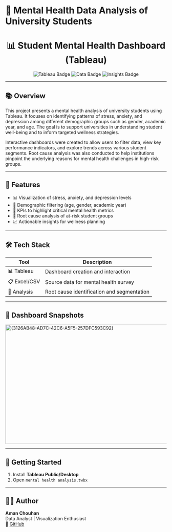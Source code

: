 # 🧠 Mental Health Data Analysis of University Students

<h1 align="center">📊 Student Mental Health Dashboard (Tableau)</h1>

<p align="center">
  <img src="https://img.shields.io/badge/Tableau-Interactive%20Dashboard-blue?style=flat-square" alt="Tableau Badge" />
  <img src="https://img.shields.io/badge/Data--Analysis-Mental%20Health-green?style=flat-square" alt="Data Badge" />
  <img src="https://img.shields.io/badge/Root--Cause--Analysis-Insights-orange?style=flat-square" alt="Insights Badge" />
</p>

---

## 📚 Overview

This project presents a mental health analysis of university students using Tableau. It focuses on identifying patterns of stress, anxiety, and depression among different demographic groups such as gender, academic year, and age. The goal is to support universities in understanding student well-being and to inform targeted wellness strategies.

Interactive dashboards were created to allow users to filter data, view key performance indicators, and explore trends across various student segments. Root cause analysis was also conducted to help institutions pinpoint the underlying reasons for mental health challenges in high-risk groups.

---

## 🧠 Features

- 📊 Visualization of stress, anxiety, and depression levels
- 🎯 Demographic filtering (age, gender, academic year)
- 📌 KPIs to highlight critical mental health metrics
- 🧠 Root cause analysis of at-risk student groups
- 📈 Actionable insights for wellness planning

---

## 🛠️ Tech Stack

| Tool     | Description                        |
|----------|------------------------------------|
| 📊 Tableau | Dashboard creation and interaction |
| 📋 Excel/CSV | Source data for mental health survey |
| 🧠 Analysis | Root cause identification and segmentation |

---

## 📸 Dashboard Snapshots

<img width="633" height="373" alt="{3126AB48-AD7C-42C6-A5F5-257DFC593C92}" src="https://github.com/user-attachments/assets/87439d0a-1587-460f-9bc5-7e011600b38b" />


---

## 🚀 Getting Started

1. Install **Tableau Public/Desktop**
2. Open `mental health analysis.twbx`

---

## 🧑‍💻 Author

**Aman Chouhan**  
Data Analyst | Visualization Enthusiast  
🔗 [GitHub](https://github.com/Amanchouhan2708/data-analysis)
